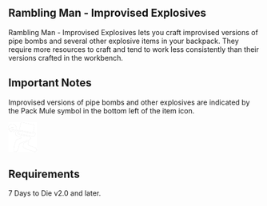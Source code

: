 ## Rambling Man - Improvised Explosives 
Rambling Man - Improvised Explosives lets you craft improvised versions of pipe bombs and several other explosive items in your backpack. They require more resources to craft and tend to work less consistently than their versions crafted in the workbench.

## Important Notes 

Improvised versions of pipe bombs and other explosives are indicated by the Pack Mule symbol in the bottom left of the item icon.

![image info](./ui_game_symbol_pack_mule.png)

## Requirements
7 Days to Die v2.0 and later.